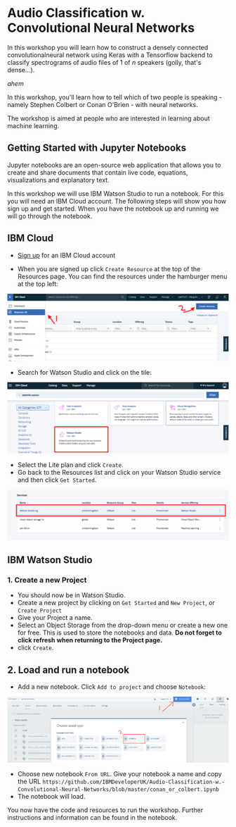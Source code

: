 # Audio Classification w. Convolutional Neural Networks

In this workshop you will learn how to construct a densely connected convolutionalneural network using Keras with a Tensorflow backend to classify spectrograms of audio files of 1 of _n_ speakers (golly, that's dense...).

_ahem_

In this workshop, you'll learn how to tell which of two people is speaking - namely Stephen Colbert or Conan O'Brien - with neural networks.

The workshop is aimed at people who are interested in learning about machine learning.

## Getting Started with Jupyter Notebooks

Jupyter notebooks are an open-source web application that allows you to create and share documents that contain live code, equations, visualizations and explanatory text. 

In this workshop we will use IBM Watson Studio to run a notebook. For this you will need an IBM Cloud account. The following steps will show you how sign up and get started. When you have the notebook up and running we will go through the notebook. 

## IBM Cloud

- [Sign up](https://cloud.ibm.com/registration) for an IBM Cloud account

- When you are signed up click `Create Resource` at the top of the Resources page. You can find the resources under the hamburger menu at the top left:

 ![An image showing the locations of the 'Create Resource' button](images/resources.png)
 
- Search for Watson Studio and click on the tile:

![](images/studio.png)

- Select the Lite plan and click `Create`.
- Go back to the Resources list and click on your Watson Studio service and then click `Get Started`. 

![An image if the IBM Cloud Catalog](images/launch.png)

## IBM Watson Studio

### 1. Create a new Project

- You should now be in Watson Studio.
- Create a new project by clicking on `Get Started` and `New Project`, or `Create Project`
- Give your Project a name.
- Select an Object Storage from the drop-down menu or create a new one for free. This is used to store the notebooks and data. **Do not forget to click refresh when returning to the Project page.**
- click `Create`.  

## 2. Load and run a notebook

-  Add a new notebook. Click `Add to project` and choose `Notebook`:

![An image showing the user how to create a notebook](images/addnotebook.png)

- Choose new notebook `From URL`. Give your notebook a name and copy the URL `https://github.com/IBMDeveloperUK/Audio-Classification-w.-Convolutional-Neural-Networks/blob/master/conan_or_colbert.ipynb`
-  The notebook will load. 
 
You now have the code and resources to run the workshop. Further instructions and information can be found in the notebook.
